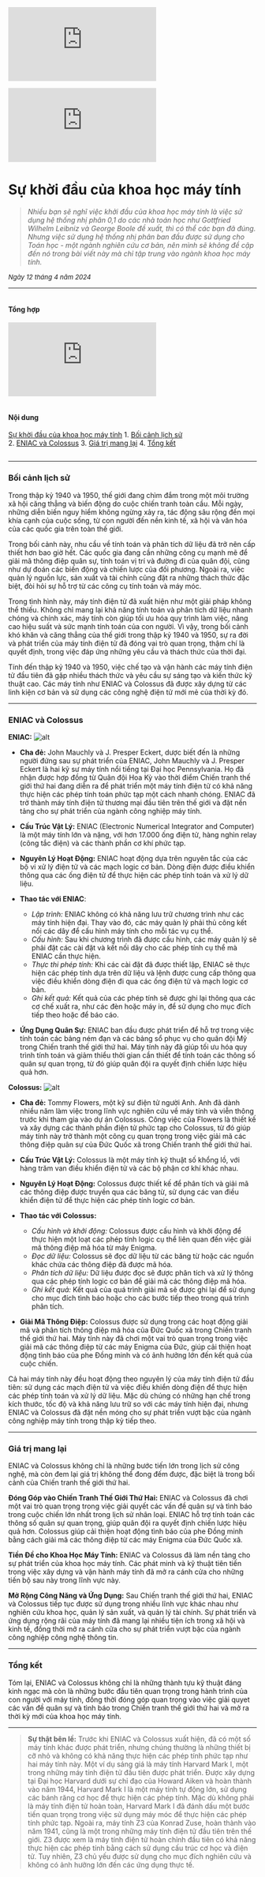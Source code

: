 ![markdown](https://knfs-jsc.github.io/it-universe/style/style.md)

![markdown](https://knfs-jsc.github.io/it-universe/shared/lang/main.md)


# Sự khời đầu của khoa học máy tính
> *Nhiều bạn sẽ nghĩ việc khởi đầu của khoa học máy tính là việc sử dụng hệ thống nhị phân 0,1 do các nhà toán học như Gottfried Wilhelm Leibniz và George Boole đề xuất, thì có thể các bạn đã đúng. Nhưng việc sử dụng hệ thống nhị phân ban đầu được sử dụng cho Toán học - một ngành nghiên cứu cơ bản, nên mình sẽ không đề cập đến nó trong bài viết này mà chỉ tập trung vào ngành khoa học máy tính.*

<span style="font-size:small"><em>Ngày 12 tháng 4 năm 2024</em></span>

---


<div class="row">
	<div class="column">
	<h4>Tổng hợp</h4>

![markdown](https://knfs-jsc.github.io/it-universe/shared/authors/kent-phung/vn/intro.md)

</div>
<div class="column">
<h4>Nội dung</h4>

[Sự khời đầu của khoa học máy tính](#sự-khời-đầu-của-khoa-học-máy-tính)
		1. [Bối cảnh lịch sử](#bối-cảnh-lịch-sử)	
		2. [ENIAC và Colossus](#eniac-và-colossus)
		3. [Giá trị mang lại](#giá-trị-mang-lại)
		4. [Tổng kết](#tổng-kết)
</div>
</div>

---


### Bối cảnh lịch sử
Trong thập kỷ 1940 và 1950, thế giới đang chìm đắm trong một môi trường xã hội căng thẳng và biến động do cuộc chiến tranh toàn cầu. Mỗi ngày, những diễn biến nguy hiểm không ngừng xảy ra, tác động sâu rộng đến mọi khía cạnh của cuộc sống, từ con người đến nền kinh tế, xã hội và văn hóa của các quốc gia trên toàn thế giới.

Trong bối cảnh này, nhu cầu về tính toán và phân tích dữ liệu đã trở nên cấp thiết hơn bao giờ hết. Các quốc gia đang cần những công cụ mạnh mẽ để giải mã thông điệp quân sự, tính toán vị trí và đường đi của quân đội, cũng như dự đoán các biến động và chiến lược của đối phương. Ngoài ra, việc quản lý nguồn lực, sản xuất và tài chính cũng đặt ra những thách thức đặc biệt, đòi hỏi sự hỗ trợ từ các công cụ tính toán và máy móc.

Trong tình hình này, máy tính điện tử đã xuất hiện như một giải pháp không thể thiếu. Không chỉ mang lại khả năng tính toán và phân tích dữ liệu nhanh chóng và chính xác, máy tính còn giúp tối ưu hóa quy trình làm việc, nâng cao hiệu suất và sức mạnh tính toán của con người. Vì vậy, trong bối cảnh khó khăn và căng thẳng của thế giới trong thập kỷ 1940 và 1950, sự ra đời và phát triển của máy tính điện tử đã đóng vai trò quan trọng, thậm chí là quyết định, trong việc đáp ứng những yêu cầu và thách thức của thời đại.

Tính đến thập kỷ 1940 và 1950, việc chế tạo và vận hành các máy tính điện tử đầu tiên đã gặp nhiều thách thức và yêu cầu sự sáng tạo và kiến thức kỹ thuật cao. Các máy tính như ENIAC và Colossus đã được xây dựng từ các linh kiện cơ bản và sử dụng các công nghệ điện tử mới mẻ của thời kỳ đó.

---
### ENIAC và Colossus
**ENIAC:**
![alt](./../assets/Glen_Beck_and_Betty_Snyder_program_the_ENIAC_in_building_328_at_the_Ballistic_Research_Laboratory.jpg)
- **Cha đẻ:** John Mauchly và J. Presper Eckert, dược biết đến là những người đứng sau sự phát triển của ENIAC, John Mauchly và J. Presper Eckert là hai kỹ sư máy tính nổi tiếng tại Đại học Pennsylvania. Họ đã nhận được hợp đồng từ Quân đội Hoa Kỳ vào thời điểm Chiến tranh thế giới thứ hai đang diễn ra để phát triển một máy tính điện tử có khả năng thực hiện các phép tính toán phức tạp một cách nhanh chóng. ENIAC đã trở thành máy tính điện tử thương mại đầu tiên trên thế giới và đặt nền tảng cho sự phát triển của ngành công nghiệp máy tính.
- **Cấu Trúc Vật Lý:** ENIAC (Electronic Numerical Integrator and Computer) là một máy tính lớn và nặng, với hơn 17.000 ống điện tử, hàng nghìn relay (công tắc điện) và các thành phần cơ khí phức tạp.
- **Nguyên Lý Hoạt Động:** ENIAC hoạt động dựa trên nguyên tắc của các bộ vi xử lý điện tử và các mạch logic cơ bản. Dòng điện được điều khiển thông qua các ống điện tử để thực hiện các phép tính toán và xử lý dữ liệu.
- **Thao tác với ENIAC**:

	- *Lập trình:* ENIAC không có khả năng lưu trữ chương trình như các máy tính hiện đại. Thay vào đó, các máy quản lý phải thủ công kết nối các dây để cấu hình máy tính cho mỗi tác vụ cụ thể.
  - *Cấu hình:* Sau khi chương trình đã được cấu hình, các máy quản lý sẽ phải đặt các cài đặt và kết nối dây cho các phép tính cụ thể mà ENIAC cần thực hiện.
  - *Thực thi phép tính:* Khi các cài đặt đã được thiết lập, ENIAC sẽ thực hiện các phép tính dựa trên dữ liệu và lệnh được cung cấp thông qua việc điều khiển dòng điện đi qua các ống điện tử và mạch logic cơ bản.
  - *Ghi kết quả:* Kết quả của các phép tính sẽ được ghi lại thông qua các cơ chế xuất ra, như các đèn hoặc máy in, để sử dụng cho mục đích tiếp theo hoặc để báo cáo.
- **Ứng Dụng Quân Sự:** ENIAC ban đầu được phát triển để hỗ trợ trong việc tính toán các bảng ném đạn và các bảng sổ phục vụ cho quân đội Mỹ trong Chiến tranh thế giới thứ hai. Máy tính này đã giúp tối ưu hóa quy trình tính toán và giảm thiểu thời gian cần thiết để tính toán các thông số quân sự quan trọng, từ đó giúp quân đội ra quyết định chiến lược hiệu quả hơn.
  
**Colossus:**
![alt](./../assets/Colossus.jpg)
- **Cha đẻ:** Tommy Flowers, một kỹ sư điện tử người Anh. Anh đã dành nhiều năm làm việc trong lĩnh vực nghiên cứu về máy tính và viễn thông trước khi tham gia vào dự án Colossus. Công việc của Flowers là thiết kế và xây dựng các thành phần điện tử phức tạp cho Colossus, từ đó giúp máy tính này trở thành một công cụ quan trọng trong việc giải mã các thông điệp quân sự của Đức Quốc xã trong Chiến tranh thế giới thứ hai.
- **Cấu Trúc Vật Lý:** Colossus là một máy tính kỹ thuật số khổng lồ, với hàng trăm van điều khiển điện tử và các bộ phận cơ khí khác nhau.
- **Nguyên Lý Hoạt Động:** Colossus được thiết kế để phân tích và giải mã các thông điệp được truyền qua các băng từ, sử dụng các van điều khiển điện tử để thực hiện các phép tính logic cơ bản.
- **Thao tác với Colossus:**

	- *Cấu hình và khởi động:* Colossus được cấu hình và khởi động để thực hiện một loạt các phép tính logic cụ thể liên quan đến việc giải mã thông điệp mã hóa từ máy Enigma.
	- *Đọc dữ liệu:* Colossus sẽ đọc dữ liệu từ các băng từ hoặc các nguồn khác chứa các thông điệp đã được mã hóa.
	- *Phân tích dữ liệu:* Dữ liệu được đọc sẽ được phân tích và xử lý thông qua các phép tính logic cơ bản để giải mã các thông điệp mã hóa.
	- *Ghi kết quả:* Kết quả của quá trình giải mã sẽ được ghi lại để sử dụng cho mục đích tình báo hoặc cho các bước tiếp theo trong quá trình phân tích.
- **Giải Mã Thông Điệp:** Colossus được sử dụng trong các hoạt động giải mã và phân tích thông điệp mã hóa của Đức Quốc xã trong Chiến tranh thế giới thứ hai. Máy tính này đã chơi một vai trò quan trọng trong việc giải mã các thông điệp từ các máy Enigma của Đức, giúp cải thiện hoạt động tình báo của phe Đồng minh và có ảnh hưởng lớn đến kết quả của cuộc chiến.
  
Cả hai máy tính này đều hoạt động theo nguyên lý của máy tính điện tử đầu tiên: sử dụng các mạch điện tử và việc điều khiển dòng điện để thực hiện các phép tính toán và xử lý dữ liệu. Mặc dù chúng có những hạn chế trong kích thước, tốc độ và khả năng lưu trữ so với các máy tính hiện đại, nhưng ENIAC và Colossus đã đặt nền móng cho sự phát triển vượt bậc của ngành công nghiệp máy tính trong thập kỷ tiếp theo.

---
### Giá trị mang lại

ENIAC và Colossus không chỉ là những bước tiến lớn trong lịch sử công nghệ, mà còn đem lại giá trị không thể đong đếm được, đặc biệt là trong bối cảnh của Chiến tranh thế giới thứ hai.

**Đóng Góp vào Chiến Tranh Thế Giới Thứ Hai:**
ENIAC và Colossus đã chơi một vai trò quan trọng trong việc giải quyết các vấn đề quân sự và tình báo trong cuộc chiến lớn nhất trong lịch sử nhân loại. ENIAC hỗ trợ tính toán các thông số quân sự quan trọng, giúp quân đội ra quyết định chiến lược hiệu quả hơn. Colossus giúp cải thiện hoạt động tình báo của phe Đồng minh bằng cách giải mã các thông điệp từ các máy Enigma của Đức Quốc xã.

**Tiền Đề cho Khoa Học Máy Tính:**
ENIAC và Colossus đã làm nền tảng cho sự phát triển của khoa học máy tính. Các phát minh và kỹ thuật tiên tiến trong việc xây dựng và vận hành máy tính đã mở ra cánh cửa cho những tiến bộ sau này trong lĩnh vực này.

**Mở Rộng Công Năng và Ứng Dụng:**
Sau Chiến tranh thế giới thứ hai, ENIAC và Colossus tiếp tục được sử dụng trong nhiều lĩnh vực khác nhau như nghiên cứu khoa học, quản lý sản xuất, và quản lý tài chính. Sự phát triển và ứng dụng rộng rãi của máy tính đã mang lại nhiều tiện ích trong xã hội và kinh tế, đồng thời mở ra cánh cửa cho sự phát triển vượt bậc của ngành công nghiệp công nghệ thông tin.

---
### Tổng kết
Tóm lại, ENIAC và Colossus không chỉ là những thành tựu kỹ thuật đáng kinh ngạc mà còn là những bước đầu tiên quan trọng trong hành trình của con người với máy tính, đồng thời đóng góp quan trọng vào việc giải quyet các vấn đề quân sự và tình báo trong Chiến tranh thế giới thứ hai và mở ra thời kỳ mới của khoa học máy tính.

---
> **Sự thật bên lề:**
> Trước khi ENIAC và Colossus xuất hiện, đã có một số máy tính khác được phát triển, nhưng chúng thường là những thiết bị cỡ nhỏ và không có khả năng thực hiện các phép tính phức tạp như hai máy tính này.
> Một ví dụ sáng giá là máy tính Harvard Mark I, một trong những máy tính điện tử đầu tiên được phát triển. Được xây dựng tại Đại học Harvard dưới sự chỉ đạo của Howard Aiken và hoàn thành vào năm 1944, Harvard Mark I là một máy tính tự động lớn, sử dụng các bánh răng cơ học để thực hiện các phép tính. Mặc dù không phải là máy tính điện tử hoàn toàn, Harvard Mark I đã đánh dấu một bước tiến quan trọng trong việc sử dụng máy móc để thực hiện các phép tính phức tạp.
> Ngoài ra, máy tính Z3 của Konrad Zuse, hoàn thành vào năm 1941, cũng là một trong những máy tính điện tử đầu tiên trên thế giới. Z3 được xem là máy tính điện tử hoàn chỉnh đầu tiên có khả năng thực hiện các phép tính bằng cách sử dụng cấu trúc cơ học và điện tử. Tuy nhiên, Z3 chủ yếu được sử dụng cho mục đích nghiên cứu và không có ảnh hưởng lớn đến các ứng dụng thực tế.